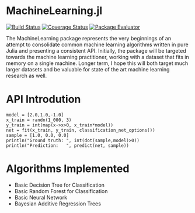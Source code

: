 MachineLearning.jl
==================

[![Build Status](https://travis-ci.org/benhamner/MachineLearning.jl.png)](https://travis-ci.org/benhamner/MachineLearning.jl)
[![Coverage Status](https://img.shields.io/coveralls/benhamner/MachineLearning.jl.svg)](https://coveralls.io/r/benhamner/MachineLearning.jl?branch=master)
[![Package Evaluator](http://iainnz.github.io/packages.julialang.org/badges/MachineLearning_0.3.svg)](http://iainnz.github.io/packages.julialang.org/?pkg=MachineLearning&ver=0.3)

The MachineLearning package represents the very beginnings of an attempt to consolidate common machine learning algorithms written in pure Julia and presenting a consistent API. Initially, the package will be targeted towards the machine learning practitioner, working with a dataset that fits in memory on a single machine. Longer term, I hope this will both target much larger datasets and be valuable for state of the art machine learning research as well.

API Introdution
===============

    model = [2.0,1.0,-1.0]
    x_train = randn(1_000, 3)
    y_train = int(map(x->x>0, x_train*model))
    net = fit(x_train, y_train, classification_net_options())
    sample = [1.0, 0.0, 0.0]
    println("Ground truth: ", int(dot(sample,model)>0))
    println("Prediction:   ", predict(net, sample))

Algorithms Implemented
======================

 - Basic Decision Tree for Classification
 - Basic Random Forest for Classification
 - Basic Neural Network
 - Bayesian Additive Regression Trees
